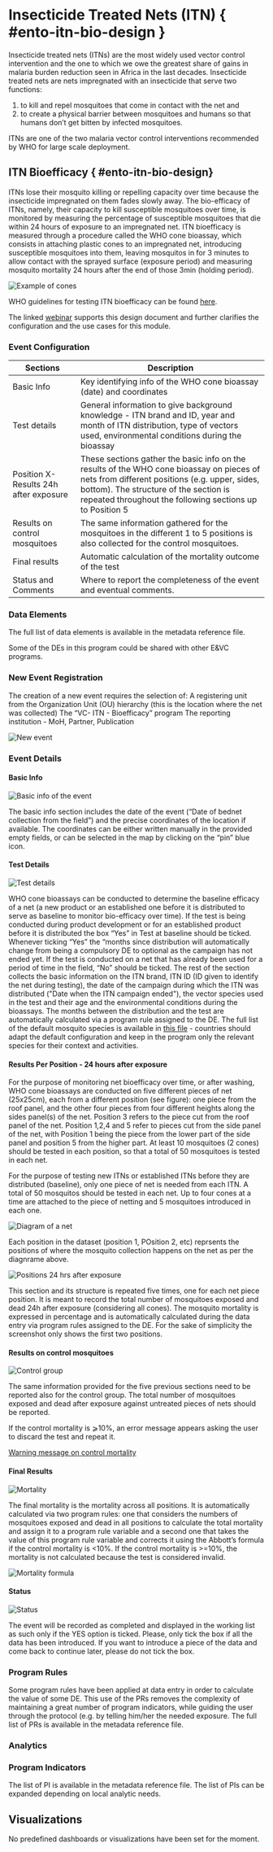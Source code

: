 # Insecticide Treated Nets (ITN) { #ento-itn-bio-design }

Insecticide treated nets (ITNs) are the most widely used vector control intervention and the one to which we owe the greatest share of gains in malaria burden reduction seen in Africa in the last decades. Insecticide treated nets are nets impregnated with an insecticide that serve two functions:

1) to kill and repel mosquitoes that come in contact with the net and
2) to create a physical barrier between mosquitoes and humans so that humans don’t get bitten by infected mosquitoes.

ITNs are one of the two malaria vector control interventions recommended by WHO for large scale deployment.

## ITN Bioefficacy { #ento-itn-bio-design}

ITNs lose their mosquito killing or repelling capacity over time because the  insecticide impregnated on them fades slowly away. The bio-efficacy of ITNs, namely, their capacity to kill susceptible mosquitoes over time, is monitored by measuring the percentage of susceptible mosquitoes that die within 24 hours of exposure to an impregnated net.  ITN bioefficacy is measured through a procedure called the WHO cone bioassay, which consists in attaching plastic cones to an impregnated net, introducing susceptible mosquitoes into them, leaving mosquitos in for 3 minutes to allow contact with the sprayed surface (exposure period) and measuring mosquito mortality 24 hours after the end of those 3min (holding period).

![Example of cones](resources/images/ento_itn_bioeff-014-en.png)

WHO guidelines for testing ITN bioefficacy can be found [here](https://apps.who.int/iris/bitstream/handle/10665/80270/9789241505277-eng.pdf?sequence=1&isAllowed=y).

The linked [webinar](https://youtu.be/9NwZPWGkNsU) supports this design document and further clarifies the configuration and the use cases for this module.

### Event Configuration

| Sections                               | Description                                                                                                                                                                                                                                      |
|----------------------------------------|-----------|
| Basic Info                             | Key identifying info of the WHO cone bioassay (date) and coordinates       |
| Test details                           | General information to give background knowledge - ITN brand and ID,  year and month of ITN distribution, type of  vectors used,  environmental conditions during the bioassay     |
| Position X- Results 24h after exposure | These sections gather the basic info on the results of the WHO cone bioassay on pieces of nets from different positions (e.g. upper, sides, bottom). The structure of the section is repeated throughout the following sections up to Position 5 |
| Results on control mosquitoes          | The same information gathered for the mosquitoes in the different 1 to 5 positions is also collected for the control mosquitoes.     |
| Final results                          | Automatic calculation of the mortality outcome of the test    |
| Status and Comments                    | Where to report the completeness of the event and eventual comments.     |

### Data Elements

The full list of data elements is available in the metadata reference file.

Some of the DEs in this program could be shared with other E&VC programs.

### New Event Registration

The creation of a new event requires the selection of:
A registering unit from the Organization Unit (OU) hierarchy (this is the location where the net was collected)
The “VC- ITN - Bioefficacy” program
The reporting institution - MoH, Partner, Publication

![New event](resources/images/ento_itn_bio-006-en.png)

### Event Details

#### Basic Info

![Basic info of the event](resources/images/ento_itn_bio-009-en.png)

The basic info section includes the date of the event (“Date of bednet collection from the field”) and the precise coordinates of the location if available. The coordinates can be either written manually in the provided empty fields, or can be selected in the map by clicking on the “pin” blue icon.

#### Test Details

![Test details](resources/images/ento_itn_bio-001-en.png)

WHO cone bioassays can be conducted to determine the baseline efficacy of a net (a new product or an established one before it is distributed to serve as baseline to monitor bio-efficacy over time). If the test is being conducted during product development or for an established product before it is distributed the box “Yes” in  Test at baseline should be ticked. Whenever ticking “Yes” the “months since distribution will automatically change from being a compulsory DE to optional as the campaign has not ended yet.
If the test is conducted on a net that has already been used for a period of time in the field, “No” should be ticked.
The rest of the section collects the basic information on the ITN brand, ITN ID (ID given to identify the net during testing), the date of the campaign during which the ITN was distributed ("Date when the ITN campaign ended"), the vector species used in the test and their age and the environmental conditions during the bioassays. The months between the distribution and the test are automatically calculated via a program rule assigned to the DE.
The full list of the default mosquito species is available in [this file](resources/list_mosquitoes_spp.xlsx) - countries should adapt the default configuration and keep in the program only the relevant species for their context and activities.

#### Results Per Position - 24 hours after exposure

For the purpose of monitoring net bioefficacy over time, or after washing, WHO cone bioassays are conducted on five different pieces of net (25x25cm), each from a different position (see figure): one piece from the roof panel, and the other four pieces from four different heights along the sides panel(s) of the net. Position 3 refers to the piece cut from the roof panel of the net. Position 1,2,4 and 5  refer to pieces cut from the side panel of the net, with Position 1 being the piece from the lower part of the side panel and position 5 from the higher part.
At least 10 mosquitoes (2 cones) should be tested in each position, so that a total of 50 mosquitoes is tested in each net.

For the purpose of testing new ITNs or established ITNs before they are distributed (baseline), only one piece of net is needed from each ITN. A total of 50 mosquitos should be tested in each net. Up to four cones at a time are attached to the piece of netting and 5 mosquitoes introduced in each one.

![Diagram of a net](resources/images/ento_itn_bio-007-en.png)

Each position in the dataset (position 1, POsition 2, etc) reprsents the positions of where the mosquito collection happens on the net as per the diagnrame above.

![Positions 24 hrs after exposure](resources/images/ento_itn_bio-002-en.png)

This section and its structure is repeated five times, one for each net piece position. It is meant to record the total  number of mosquitoes exposed and dead 24h after exposure (considering all cones). The mosquito mortality is expressed in percentage and is automatically calculated during the data entry via program rules assigned to the DE. For the sake of simplicity the screenshot only shows the first two positions.

#### Results on control mosquitoes

![Control group](resources/images/ento_itn_bio-003-en.png)

The same information provided for the five previous sections need to be reported also for the control group. The total number of mosquitoes exposed and dead after exposure  against untreated pieces of nets should be reported.

If the control mortality is ⩾10%, an error message appears asking the user to discard the test and repeat it.

[Warning message on control mortality](resources/images/ento_itn_bio-010-en.png)

#### Final Results

![Mortality](resources/images/ento_itn_bio-005-en.png)

The final mortality is the mortality across all positions. It is automatically calculated via two program rules: one that considers the numbers of mosquitoes exposed and dead in all positions to calculate the total mortality and assign it to a program rule variable and a second one that takes the value of this program rule variable and corrects it using the  Abbott’s formula if the control mortality is <10%. 
If the control mortality is >=10%, the mortality is not calculated because the test is considered invalid.

![Mortality formula](resources/images/ento_itn_bio-008-en.png)

#### Status

![Status](resources/images/ento_itn_bio-004-en.png)

The event will be recorded as completed and displayed in the working list as such only if the YES option is ticked. Please, only tick the box if all the data has been introduced. If you want to introduce a piece of the data and come back to continue later, please do not tick the box.

### Program Rules

Some program rules have been applied at data entry in order to calculate the value of some DE. This use of the PRs removes the complexity of maintaining a great number of program 
indicators, while guiding the user through the protocol (e.g. by telling him/her the needed exposure.
The full list of PRs is available in the metadata reference file.

### Analytics

### Program Indicators

The list of PI is available in the metadata reference file. The list of PIs can be expanded depending on local analytic needs.

## Visualizations

No predefined dashboards or visualizations have been set for the moment.
